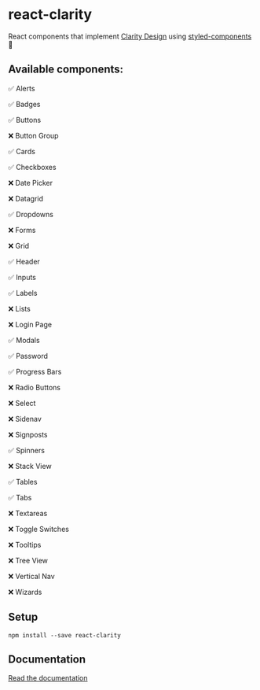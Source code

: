 # react-clarity

React components that implement [Clarity Design](https://clarity.design/) using [styled-components](https://www.styled-components.com/) 💅

## Available components:

✅ Alerts

✅ Badges

✅ Buttons

❌ Button Group

✅ Cards

✅ Checkboxes

❌ Date Picker

❌ Datagrid

✅ Dropdowns

❌ Forms

❌ Grid

✅ Header

✅ Inputs

✅ Labels

❌ Lists

❌ Login Page

✅ Modals

✅ Password

✅ Progress Bars

❌ Radio Buttons

❌ Select

❌ Sidenav

❌ Signposts

✅ Spinners

❌ Stack View

✅ Tables

✅ Tabs

❌ Textareas

❌ Toggle Switches

❌ Tooltips

❌ Tree View

❌ Vertical Nav

❌ Wizards


## Setup

```
npm install --save react-clarity
```

## Documentation

[Read the documentation](https://react-clarity.netlify.com/)